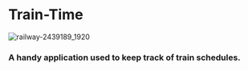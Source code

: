 # Train-Time
![railway-2439189_1920](https://user-images.githubusercontent.com/30301389/35991660-dea7d8b6-0cd5-11e8-9901-724ae024b211.jpg)
### A handy application used to keep track of train schedules.
